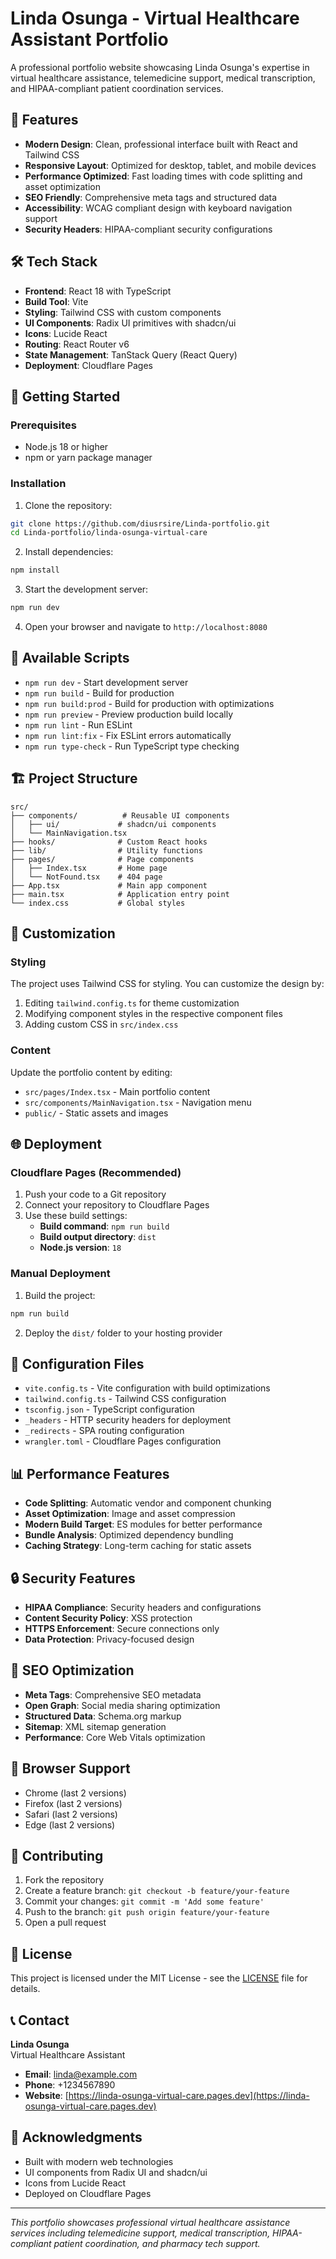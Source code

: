 # Linda Osunga - Virtual Healthcare Assistant Portfolio

A professional portfolio website showcasing Linda Osunga's expertise in virtual healthcare assistance, telemedicine support, medical transcription, and HIPAA-compliant patient coordination services.

## 🌟 Features

- **Modern Design**: Clean, professional interface built with React and Tailwind CSS
- **Responsive Layout**: Optimized for desktop, tablet, and mobile devices
- **Performance Optimized**: Fast loading times with code splitting and asset optimization
- **SEO Friendly**: Comprehensive meta tags and structured data
- **Accessibility**: WCAG compliant design with keyboard navigation support
- **Security Headers**: HIPAA-compliant security configurations

## 🛠️ Tech Stack

- **Frontend**: React 18 with TypeScript
- **Build Tool**: Vite
- **Styling**: Tailwind CSS with custom components
- **UI Components**: Radix UI primitives with shadcn/ui
- **Icons**: Lucide React
- **Routing**: React Router v6
- **State Management**: TanStack Query (React Query)
- **Deployment**: Cloudflare Pages

## 🚀 Getting Started

### Prerequisites

- Node.js 18 or higher
- npm or yarn package manager

### Installation

1. Clone the repository:
```bash
git clone https://github.com/diusrsire/Linda-portfolio.git
cd Linda-portfolio/linda-osunga-virtual-care
```

2. Install dependencies:
```bash
npm install
```

3. Start the development server:
```bash
npm run dev
```

4. Open your browser and navigate to `http://localhost:8080`

## 📝 Available Scripts

- `npm run dev` - Start development server
- `npm run build` - Build for production
- `npm run build:prod` - Build for production with optimizations
- `npm run preview` - Preview production build locally
- `npm run lint` - Run ESLint
- `npm run lint:fix` - Fix ESLint errors automatically
- `npm run type-check` - Run TypeScript type checking

## 🏗️ Project Structure

```
src/
├── components/          # Reusable UI components
│   ├── ui/             # shadcn/ui components
│   └── MainNavigation.tsx
├── hooks/              # Custom React hooks
├── lib/                # Utility functions
├── pages/              # Page components
│   ├── Index.tsx       # Home page
│   └── NotFound.tsx    # 404 page
├── App.tsx             # Main app component
├── main.tsx            # Application entry point
└── index.css           # Global styles
```

## 🎨 Customization

### Styling
The project uses Tailwind CSS for styling. You can customize the design by:

1. Editing `tailwind.config.ts` for theme customization
2. Modifying component styles in the respective component files
3. Adding custom CSS in `src/index.css`

### Content
Update the portfolio content by editing:
- `src/pages/Index.tsx` - Main portfolio content
- `src/components/MainNavigation.tsx` - Navigation menu
- `public/` - Static assets and images

## 🌐 Deployment

### Cloudflare Pages (Recommended)

1. Push your code to a Git repository
2. Connect your repository to Cloudflare Pages
3. Use these build settings:
   - **Build command**: `npm run build`
   - **Build output directory**: `dist`
   - **Node.js version**: `18`

### Manual Deployment

1. Build the project:
```bash
npm run build
```

2. Deploy the `dist/` folder to your hosting provider

## 🔧 Configuration Files

- `vite.config.ts` - Vite configuration with build optimizations
- `tailwind.config.ts` - Tailwind CSS configuration
- `tsconfig.json` - TypeScript configuration
- `_headers` - HTTP security headers for deployment
- `_redirects` - SPA routing configuration
- `wrangler.toml` - Cloudflare Pages configuration

## 📊 Performance Features

- **Code Splitting**: Automatic vendor and component chunking
- **Asset Optimization**: Image and asset compression
- **Modern Build Target**: ES modules for better performance
- **Bundle Analysis**: Optimized dependency bundling
- **Caching Strategy**: Long-term caching for static assets

## 🔒 Security Features

- **HIPAA Compliance**: Security headers and configurations
- **Content Security Policy**: XSS protection
- **HTTPS Enforcement**: Secure connections only
- **Data Protection**: Privacy-focused design

## 🎯 SEO Optimization

- **Meta Tags**: Comprehensive SEO metadata
- **Open Graph**: Social media sharing optimization
- **Structured Data**: Schema.org markup
- **Sitemap**: XML sitemap generation
- **Performance**: Core Web Vitals optimization

## 📱 Browser Support

- Chrome (last 2 versions)
- Firefox (last 2 versions)
- Safari (last 2 versions)
- Edge (last 2 versions)

## 🤝 Contributing

1. Fork the repository
2. Create a feature branch: `git checkout -b feature/your-feature`
3. Commit your changes: `git commit -m 'Add some feature'`
4. Push to the branch: `git push origin feature/your-feature`
5. Open a pull request

## 📄 License

This project is licensed under the MIT License - see the [LICENSE](LICENSE) file for details.

## 📞 Contact

**Linda Osunga**  
Virtual Healthcare Assistant

- **Email**: linda@example.com
- **Phone**: +1234567890
- **Website**: [https://linda-osunga-virtual-care.pages.dev](https://linda-osunga-virtual-care.pages.dev)

## 🙏 Acknowledgments

- Built with modern web technologies
- UI components from Radix UI and shadcn/ui
- Icons from Lucide React
- Deployed on Cloudflare Pages

---

*This portfolio showcases professional virtual healthcare assistance services including telemedicine support, medical transcription, HIPAA-compliant patient coordination, and pharmacy tech support.*
